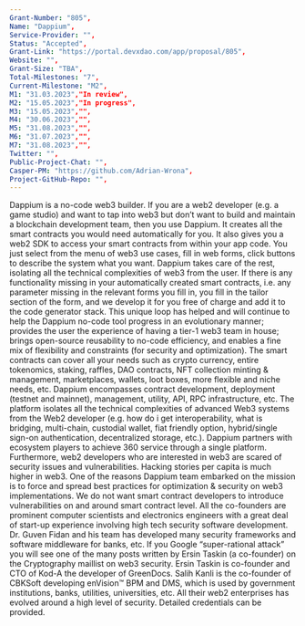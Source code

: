 ```yaml
---
Grant-Number: "805",
Name: "Dappium",
Service-Provider: "",
Status: "Accepted",
Grant-Link: "https://portal.devxdao.com/app/proposal/805",
Website: "",
Grant-Size: "TBA",
Total-Milestones: "7",
Current-Milestone: "M2",
M1: "31.03.2023","In review",
M2: "15.05.2023","In progress",
M3: "15.05.2023","",
M4: "30.06.2023","",
M5: "31.08.2023","",
M6: "31.07.2023","",
M7: "31.08.2023","",
Twitter: "",
Public-Project-Chat: "",
Casper-PM: "https://github.com/Adrian-Wrona",
Project-GitHub-Repo: "",
---
```

<!--lang:en--> 
Dappium is a no-code web3 builder. If you are a web2 developer (e.g. a game studio) and want to tap into web3 but don’t want to build and maintain a blockchain development team, then you use Dappium. It creates all the smart contracts you would need automatically for you. It also gives you a web2 SDK to access your smart contracts from within your app code. You just select from the menu of web3 use cases, fill in web forms, click buttons to describe the system what you want. Dappium takes care of the rest, isolating all the technical complexities of web3 from the user. If there is any functionality missing in your automatically created smart contracts, i.e. any parameter missing in the relevant forms you fill in, you fill in the tailor section of the form, and we develop it for you free of charge and add it to the code generator stack. This unique loop has helped and will continue to help the Dappium no-code tool progress in an evolutionary manner; provides the user the experience of having a tier-1 web3 team in house; brings open-source reusability to no-code efficiency, and enables a fine mix of flexibility and constraints (for security and optimization). The smart contracts can cover all your needs such as crypto currency, entire tokenomics, staking, raffles, DAO contracts, NFT collection minting & management, marketplaces, wallets, loot boxes, more flexible and niche needs, etc. Dappium encompasses contract development, deployment (testnet and mainnet), management, utility, API, RPC infrastructure, etc. The platform isolates all the technical complexities of advanced Web3 systems from the Web2 developer (e.g. how do i get interoperability, what is bridging, multi-chain, custodial wallet, fiat friendly option, hybrid/single sign-on authentication, decentralized storage, etc.). Dappium partners with ecosystem players to achieve 360 service through a single platform. Furthermore, web2 developers who are interested in web3 are scared of security issues and vulnerabilities. Hacking stories per capita is much higher in web3. One of the reasons Dappium team embarked on the mission is to force and spread best practices for optimization & security on web3 implementations. We do not want smart contract developers to introduce vulnerabilities on and around smart contract level. All the co-founders are prominent computer scientists and electronics engineers with a great deal of start-up experience involving high tech security software development. Dr. Guven Fidan and his team has developed many security frameworks and software middleware for banks, etc. If you Google “super-rational attack” you will see one of the many posts written by Ersin Taskin (a co-founder) on the Cryptography maillist on web3 security. Ersin Taskin is co-founder and CTO of Kod-A the developer of GreenDocs. Salih Kanli is the co-founder of CBKSoft developing enVision™ BPM and DMS, which is used by government institutions, banks, utilities, universities, etc. All their web2 enterprises has evolved around a high level of security. Detailed credentials can be provided.
<!--lang:es--] 
Dappium es un constructor web3 sin código. Si es un desarrollador de web2 (por ejemplo, un estudio de juegos) y desea acceder a web3 pero no quiere crear y mantener un equipo de desarrollo de blockchain, entonces use Dappium. Crea todos los contratos inteligentes que necesitaría automáticamente para usted. También le brinda un SDK web2 para acceder a sus contratos inteligentes desde el código de su aplicación. Simplemente seleccione del menú de casos de uso de web3, complete formularios web, haga clic en los botones para describir el sistema que desea. Dappium se encarga del resto, aislando todas las complejidades técnicas de web3 del usuario. Si falta alguna funcionalidad en sus contratos inteligentes creados automáticamente, es decir, falta cualquier parámetro en los formularios relevantes que complete, complete la sección personalizada del formulario, y lo desarrollamos para usted de forma gratuita y lo agregamos al código. pila generadora. Este bucle único ha ayudado y seguirá ayudando a que la herramienta sin código de Dappium progrese de manera evolutiva; proporciona al usuario la experiencia de tener un equipo web3 de nivel 1 en casa; lleva la reutilización de código abierto a la eficiencia sin código y permite una combinación fina de flexibilidad y restricciones (para seguridad y optimización). Los contratos inteligentes pueden cubrir todas sus necesidades, como moneda criptográfica, tokenómica completa, replanteo, rifas, contratos DAO, acuñación y gestión de colecciones NFT, mercados, billeteras, cajas de botín, necesidades más flexibles y de nicho, etc. Dappium abarca el desarrollo de contratos, implementación (red de prueba y red principal), administración, utilidad, API, infraestructura RPC, etc. La plataforma aísla todas las complejidades técnicas de los sistemas Web3 avanzados del desarrollador de Web2 (por ejemplo, ¿cómo obtengo interoperabilidad, qué es puente, cadena múltiple, billetera de custodia? , opción compatible con fiat, autenticación de inicio de sesión único/híbrido, almacenamiento descentralizado, etc.). Dappium se asocia con jugadores del ecosistema para lograr un servicio 360 a través de una única plataforma. Además, los desarrolladores de web2 que están interesados ​​en web3 temen los problemas de seguridad y las vulnerabilidades. Las historias de piratería per cápita son mucho más altas en web3. Una de las razones por las que el equipo de Dappium se embarcó en la misión es forzar y difundir las mejores prácticas para la optimización y la seguridad en las implementaciones de web3. No queremos que los desarrolladores de contratos inteligentes introduzcan vulnerabilidades en y alrededor del nivel de contrato inteligente. Todos los cofundadores son científicos informáticos e ingenieros electrónicos destacados con una gran experiencia en empresas emergentes relacionadas con el desarrollo de software de seguridad de alta tecnología. El Dr. Guven Fidan y su equipo han desarrollado muchos marcos de seguridad y middleware de software para bancos, etc. Si busca en Google "ataque superracional", verá una de las muchas publicaciones escritas por Ersin Taskin (cofundador) en Cryptography. lista de correo sobre seguridad web3. Ersin Taskin es cofundador y CTO de Kod-A, el desarrollador de GreenDocs. Salih Kanli es el cofundador de CBKSoft que desarrolla enVision™ BPM y DMS, que utilizan instituciones gubernamentales, bancos, empresas de servicios públicos, universidades, etc. Todas sus empresas web2 han evolucionado en torno a un alto nivel de seguridad. Se pueden proporcionar credenciales detalladas.
<!--lang:de--] 
Dappium ist ein No-Code-Web3-Builder. Wenn Sie ein Web2-Entwickler sind (z. B. ein Spielestudio) und auf Web3 zugreifen möchten, aber kein Blockchain-Entwicklungsteam aufbauen und unterhalten möchten, dann verwenden Sie Dappium. Es erstellt automatisch alle Smart Contracts, die Sie benötigen. Außerdem erhalten Sie ein web2 SDK, mit dem Sie über Ihren App-Code auf Ihre Smart Contracts zugreifen können. Sie wählen einfach aus dem Menü der Web3-Anwendungsfälle aus, füllen Webformulare aus und klicken auf Schaltflächen, um das gewünschte System zu beschreiben. Dappium kümmert sich um den Rest und isoliert alle technischen Komplexitäten von web3 vom Benutzer. Wenn in Ihren automatisch erstellten Smart Contracts eine Funktionalität fehlt, d. h. ein Parameter in den von Ihnen ausgefüllten relevanten Formularen fehlt, füllen Sie den Abschnitt „Anpassen“ des Formulars aus und wir entwickeln ihn kostenlos für Sie und fügen ihn dem Code hinzu Generatorstapel. Diese einzigartige Schleife hat dazu beigetragen, dass sich das No-Code-Tool Dappium auf evolutionäre Weise weiterentwickeln wird, und wird dies auch weiterhin tun. bietet dem Benutzer die Erfahrung, ein erstklassiges Web3-Team im Haus zu haben; bringt die Wiederverwendbarkeit von Open-Source in die No-Code-Effizienz und ermöglicht eine gute Mischung aus Flexibilität und Einschränkungen (für Sicherheit und Optimierung). Die intelligenten Verträge können alle Ihre Bedürfnisse abdecken, wie z. B. Kryptowährung, gesamte Tokenomics, Einsätze, Gewinnspiele, DAO-Verträge, Prägen und Verwalten von NFT-Sammlungen, Marktplätze, Geldbörsen, Beuteboxen, flexiblere und Nischenbedürfnisse usw. Dappium umfasst Vertragsentwicklung und -bereitstellung (Testnet und Mainnet), Management, Dienstprogramm, API, RPC-Infrastruktur usw. Die Plattform isoliert alle technischen Komplexitäten fortschrittlicher Web3-Systeme vom Web2-Entwickler (z. B. wie erhalte ich Interoperabilität, was ist Bridging, Multi-Chain, Custodial Wallet). , Fiat-freundliche Option, Hybrid-/Single-Sign-On-Authentifizierung, dezentrale Speicherung usw.). Dappium arbeitet mit Akteuren des Ökosystems zusammen, um einen 360-Grad-Service über eine einzige Plattform zu erreichen. Darüber hinaus haben Web2-Entwickler, die sich für Web3 interessieren, Angst vor Sicherheitsproblemen und Schwachstellen. Die Hacking-Storys pro Kopf sind in web3 viel höher. Einer der Gründe, warum das Dappium-Team diese Mission in Angriff genommen hat, besteht darin, Best Practices für Optimierung und Sicherheit bei Web3-Implementierungen durchzusetzen und zu verbreiten. Wir möchten nicht, dass Smart-Contract-Entwickler Schwachstellen auf und um die Smart-Contract-Ebene herum einführen. Alle Mitbegründer sind bekannte Informatiker und Elektronikingenieure mit umfangreicher Start-up-Erfahrung in der Entwicklung von High-Tech-Sicherheitssoftware. Dr. Guven Fidan und sein Team haben viele Sicherheits-Frameworks und Software-Middleware für Banken usw. entwickelt. Wenn Sie bei Google nach „Superrationaler Angriff“ suchen, werden Sie einen der vielen Beiträge von Ersin Taskin (einem Mitbegründer) zum Thema Kryptographie sehen Mailliste zum Thema Web3-Sicherheit. Ersin Taskin ist Mitbegründer und CTO von Kod-A, dem Entwickler von GreenDocs. Salih Kanli ist Mitbegründer von CBKSoft und entwickelt enVision™ BPM und DMS, das von Regierungsinstitutionen, Banken, Versorgungsunternehmen, Universitäten usw. verwendet wird. Alle ihre Web2-Unternehmen haben sich auf ein hohes Maß an Sicherheit konzentriert. Detaillierte Zeugnisse können vorgelegt werden. 
<!--lang:fr--] 
Dappium est un constructeur web3 sans code. Si vous êtes un développeur web2 (par exemple, un studio de jeux) et que vous souhaitez exploiter le web3 mais que vous ne souhaitez pas créer et maintenir une équipe de développement blockchain, vous utilisez Dappium. Il crée automatiquement tous les contrats intelligents dont vous auriez besoin. Il vous donne également un SDK web2 pour accéder à vos contrats intelligents depuis le code de votre application. Il vous suffit de sélectionner dans le menu des cas d'utilisation web3, de remplir des formulaires Web, de cliquer sur des boutons pour décrire le système ce que vous voulez. Dappium s'occupe du reste, isolant toutes les complexités techniques du web3 de l'utilisateur. S'il manque une fonctionnalité dans vos contrats intelligents créés automatiquement, c'est-à-dire un paramètre manquant dans les formulaires pertinents que vous remplissez, vous remplissez la section sur mesure du formulaire, et nous le développons pour vous gratuitement et l'ajoutons au code pile de générateur. Cette boucle unique a aidé et continuera d'aider l'outil sans code Dappium à progresser de manière évolutive ; offre à l'utilisateur l'expérience d'avoir une équipe web3 de niveau 1 en interne ; apporte la réutilisabilité open-source à l'efficacité sans code, et permet un bon mélange de flexibilité et de contraintes (pour la sécurité et l'optimisation). Les contrats intelligents peuvent couvrir tous vos besoins tels que la crypto-monnaie, la tokenomics entière, le jalonnement, les tirages au sort, les contrats DAO, la frappe et la gestion de la collection NFT, les marchés, les portefeuilles, les boîtes à butin, les besoins plus flexibles et de niche, etc. Dappium englobe le développement de contrats, le déploiement (testnet et mainnet), gestion, utilitaire, API, infrastructure RPC, etc. La plate-forme isole toutes les complexités techniques des systèmes Web3 avancés du développeur Web2 (par exemple, comment puis-je obtenir l'interopérabilité, qu'est-ce que le pontage, multi-chaîne, portefeuille de garde , option fiat friendly, authentification hybride/single sign-on, stockage décentralisé, etc.). Dappium s'associe aux acteurs de l'écosystème pour réaliser un service 360 ​​via une plateforme unique. De plus, les développeurs web2 qui s'intéressent au web3 ont peur des problèmes de sécurité et des vulnérabilités. Les histoires de piratage par habitant sont beaucoup plus élevées sur le Web3. L'une des raisons pour lesquelles l'équipe Dappium s'est lancée dans la mission est de forcer et de diffuser les meilleures pratiques d'optimisation et de sécurité sur les implémentations Web3. Nous ne voulons pas que les développeurs de contrats intelligents introduisent des vulnérabilités au niveau et autour du niveau des contrats intelligents. Tous les co-fondateurs sont d'éminents informaticiens et ingénieurs en électronique avec une grande expérience de start-up impliquant le développement de logiciels de sécurité de haute technologie. Le Dr Guven Fidan et son équipe ont développé de nombreux frameworks de sécurité et middleware logiciels pour les banques, etc. Si vous recherchez "attaque super-rationnelle" sur Google, vous verrez l'un des nombreux articles écrits par Ersin Taskin (un co-fondateur) sur la cryptographie. maillist sur la sécurité web3. Ersin Taskin est co-fondateur et CTO de Kod-A le développeur de GreenDocs. Salih Kanli est le co-fondateur de CBKSoft développant enVision™ BPM et DMS, qui est utilisé par les institutions gouvernementales, les banques, les services publics, les universités, etc. Toutes leurs entreprises web2 ont évolué autour d'un haut niveau de sécurité. Des informations d'identification détaillées peuvent être fournies.
<!--lang:pl--] 
Dappium to narzędzie do tworzenia stron internetowych bez kodu. Jeśli jesteś programistą web2 (np. studiem gier) i chcesz wykorzystać web3, ale nie chcesz budować i utrzymywać zespołu programistów blockchain, użyj Dappium. Automatycznie tworzy wszystkie inteligentne kontrakty, których potrzebujesz. Zapewnia również pakiet Web2 SDK umożliwiający dostęp do inteligentnych umów z poziomu kodu aplikacji. Po prostu wybierasz z menu przypadków użycia web3, wypełniasz formularze internetowe, klikasz przyciski, aby opisać system, co chcesz. Dappium zajmuje się resztą, izolując wszystkie techniczne zawiłości web3 od użytkownika. Jeśli w Twoich automatycznie tworzonych inteligentnych umowach brakuje jakiejkolwiek funkcjonalności, tj. brakuje jakiegoś parametru w odpowiednich formularzach, które wypełniasz, wypełniasz sekcję krawiecką formularza, a my opracowujemy ją dla Ciebie bezpłatnie i dodajemy do kodu stos generatora. Ta unikalna pętla pomogła i nadal będzie pomagać narzędziu bez kodu Dappium w postępie ewolucyjnym; zapewnia użytkownikowi doświadczenie posiadania własnego zespołu web3 poziomu 1; przynosi możliwość ponownego wykorzystania open-source do wydajności bez kodu i umożliwia doskonałe połączenie elastyczności i ograniczeń (dla bezpieczeństwa i optymalizacji). Inteligentne kontrakty mogą zaspokoić wszystkie Twoje potrzeby, takie jak kryptowaluta, cała tokenomika, obstawianie, loterie, kontrakty DAO, bicie i zarządzanie kolekcjami NFT, rynki, portfele, skrzynki z łupami, bardziej elastyczne i niszowe potrzeby itp. Dappium obejmuje opracowywanie kontraktów, wdrażanie (testnet i mainnet), zarządzanie, narzędzia, API, infrastruktura RPC itp. Platforma izoluje wszystkie zawiłości techniczne zaawansowanych systemów Web3 od dewelopera Web2 (np. , opcja przyjazna fiat, uwierzytelnianie hybrydowe/pojedyncze logowanie, zdecentralizowana pamięć masowa itp.). Dappium współpracuje z graczami ekosystemu, aby zapewnić usługę 360 za pośrednictwem jednej platformy. Co więcej, programiści web2 zainteresowani web3 boją się problemów z bezpieczeństwem i luk w zabezpieczeniach. Historie hakowania na mieszkańca są znacznie wyższe w web3. Jednym z powodów, dla których zespół Dappium podjął się tej misji, jest wymuszanie i rozpowszechnianie najlepszych praktyk w zakresie optymalizacji i bezpieczeństwa w implementacjach web3. Nie chcemy, aby twórcy inteligentnych kontraktów wprowadzali luki w zabezpieczeniach na poziomie inteligentnego kontraktu i wokół niego. Wszyscy współzałożyciele są wybitnymi informatykami i inżynierami elektronikami z dużym doświadczeniem start-upowym obejmującym rozwój zaawansowanego oprogramowania zabezpieczającego. Dr Guven Fidan i jego zespół opracowali wiele ram bezpieczeństwa i oprogramowania pośredniczącego dla banków itp. Jeśli wpiszesz w Google „superracjonalny atak”, zobaczysz jeden z wielu postów napisanych przez Ersina Taskina (współzałożyciela) na temat kryptografii lista mailowa dotycząca bezpieczeństwa web3. Ersin Taskin jest współzałożycielem i CTO firmy Kod-A, twórcy GreenDocs. Salih Kanli jest współzałożycielem firmy CBKSoft rozwijającej enVision™ BPM i DMS, z której korzystają instytucje rządowe, banki, zakłady użyteczności publicznej, uniwersytety itp. Wszystkie ich przedsiębiorstwa web2 ewoluowały wokół wysokiego poziomu bezpieczeństwa. Istnieje możliwość przedstawienia szczegółowych poświadczeń.
<!--lang:uk--] 
Dappium — це конструктор web3 без коду. Якщо ви розробник web2 (наприклад, ігрова студія) і хочете підключитися до web3, але не хочете створювати та підтримувати команду розробників блокчейну, тоді ви використовуєте Dappium. Він автоматично створює всі смарт-контракти, які вам знадобляться. Він також надає вам web2 SDK для доступу до смарт-контрактів із коду програми. Ви просто вибираєте з меню варіантів використання web3, заповнюєте веб-форми, натискаєте кнопки, щоб описати систему, що вам потрібно. Dappium подбає про решту, ізолюючи всі технічні складності web3 від користувача. Якщо у ваших автоматично створених смарт-контрактах відсутні будь-які функції, тобто відсутні будь-які параметри у відповідних формах, які ви заповнюєте, ви заповнюєте спеціальний розділ форми, і ми безкоштовно розробляємо його для вас і додаємо до коду. стек генератора. Цей унікальний цикл допоміг і буде допомагати безкодовому інструменту Dappium розвиватися еволюційним шляхом; надає користувачеві можливість мати вдома команду web3 рівня 1; забезпечує ефективність багаторазового використання з відкритим вихідним кодом до ефективності без програмування та забезпечує ідеальне поєднання гнучкості та обмежень (для безпеки та оптимізації). Смарт-контракти можуть задовольнити всі ваші потреби, такі як криптовалюта, повна токеноміка, стейкинг, розіграші, контракти DAO, карбування та управління колекцією NFT, ринки, гаманці, лутбокс, більш гнучкі та нішеві потреби тощо. Dappium включає розробку контрактів, розгортання (testnet і mainnet), керування, утиліти, API, інфраструктура RPC тощо. Платформа ізолює всі технічні складності просунутих систем Web3 від розробника Web2 (наприклад, як я можу отримати сумісність, що таке перемикання, багатоланцюжковий гаманець, опікувальний гаманець , дружній варіант для fiat, гібридна/єдиного входу автентифікація, децентралізоване зберігання тощо). Dappium співпрацює з гравцями екосистеми, щоб отримати сервіс 360 за допомогою єдиної платформи. Крім того, розробники web2, які цікавляться web3, бояться проблем безпеки та вразливостей. Історій хакерства на душу населення набагато більше в web3. Однією з причин, чому команда Dappium взялася за цю місію, є нав’язування та поширення найкращих практик оптимізації та безпеки впроваджень web3. Ми не хочемо, щоб розробники смарт-контрактів створювали вразливості на рівні смарт-контракту та навколо нього. Усі співзасновники є видатними комп’ютерними вченими та інженерами з електроніки з великим досвідом стартапу, що включає розробку високотехнологічного програмного забезпечення безпеки. Доктор Гювен Фідан і його команда розробили багато систем безпеки та проміжного програмного забезпечення для банків тощо. Якщо ви загуглите «super-rational attack», ви побачите одну з багатьох публікацій Ерсіна Таскіна (співзасновника) на тему Cryptography список розсилки щодо безпеки web3. Ерсін Таскін є співзасновником і технічним директором компанії Kod-A, розробника GreenDocs. Саліх Канлі є співзасновником CBKSoft, що розробляє enVision™ BPM і DMS, які використовуються державними установами, банками, комунальними службами, університетами тощо. Усі їхні підприємства web2 розвивалися навколо високого рівня безпеки. Можна надати детальні облікові дані.
[!--lang:*-->  

